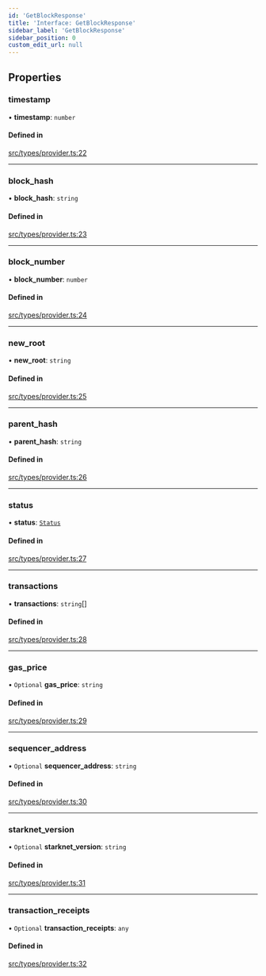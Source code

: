 ```yaml
---
id: 'GetBlockResponse'
title: 'Interface: GetBlockResponse'
sidebar_label: 'GetBlockResponse'
sidebar_position: 0
custom_edit_url: null
---
```


## Properties

### timestamp

• **timestamp**: `number`

#### Defined in

[src/types/provider.ts:22](https://github.com/notV4l/starknet.js/blob/c20c3bd/src/types/provider.ts#L22)

---

### block_hash

• **block_hash**: `string`

#### Defined in

[src/types/provider.ts:23](https://github.com/notV4l/starknet.js/blob/c20c3bd/src/types/provider.ts#L23)

---

### block_number

• **block_number**: `number`

#### Defined in

[src/types/provider.ts:24](https://github.com/notV4l/starknet.js/blob/c20c3bd/src/types/provider.ts#L24)

---

### new_root

• **new_root**: `string`

#### Defined in

[src/types/provider.ts:25](https://github.com/notV4l/starknet.js/blob/c20c3bd/src/types/provider.ts#L25)

---

### parent_hash

• **parent_hash**: `string`

#### Defined in

[src/types/provider.ts:26](https://github.com/notV4l/starknet.js/blob/c20c3bd/src/types/provider.ts#L26)

---

### status

• **status**: [`Status`](../modules.md#status)

#### Defined in

[src/types/provider.ts:27](https://github.com/notV4l/starknet.js/blob/c20c3bd/src/types/provider.ts#L27)

---

### transactions

• **transactions**: `string`[]

#### Defined in

[src/types/provider.ts:28](https://github.com/notV4l/starknet.js/blob/c20c3bd/src/types/provider.ts#L28)

---

### gas_price

• `Optional` **gas_price**: `string`

#### Defined in

[src/types/provider.ts:29](https://github.com/notV4l/starknet.js/blob/c20c3bd/src/types/provider.ts#L29)

---

### sequencer_address

• `Optional` **sequencer_address**: `string`

#### Defined in

[src/types/provider.ts:30](https://github.com/notV4l/starknet.js/blob/c20c3bd/src/types/provider.ts#L30)

---

### starknet_version

• `Optional` **starknet_version**: `string`

#### Defined in

[src/types/provider.ts:31](https://github.com/notV4l/starknet.js/blob/c20c3bd/src/types/provider.ts#L31)

---

### transaction_receipts

• `Optional` **transaction_receipts**: `any`

#### Defined in

[src/types/provider.ts:32](https://github.com/notV4l/starknet.js/blob/c20c3bd/src/types/provider.ts#L32)
